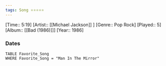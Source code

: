 ```yaml
---
tags: Song ⭐⭐⭐⭐⭐ 
---
```

[Time:: 5:19]
[Artist:: [[Michael Jackson]] ]
[Genre:: Pop Rock]
[Played:: 5]
[Album:: [[Bad (1986)]]]
[Year:: 1986]
### Dates
````dataview
TABLE Favorite_Song
WHERE Favorite_Song = "Man In The Mirror"
````